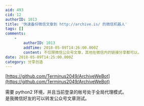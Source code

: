```yaml
---
aid: 493
cid: 12
authorID: 1013
title: '快速备份微信文章到 http://archive.is/ 的微信机器人'
tags: []
comments:
    -
        authorID: 1013
        addTime: 2018-05-09T14:26:00.000Z
        content: 不仅限微信公众号文章，其他在微信内的链接分享都可以。
date: 2018-05-09T14:25:00.000Z
category: 分享创造
---
```


[https://github.com/Terminus2049/ArchiveWeBot](https://github.com/Terminus2049/ArchiveWeBot)

需要 python2 环境，并且当前登录的帐号处于全局代理模式。  
是我微信好友的可以转发公众号文章测试。
